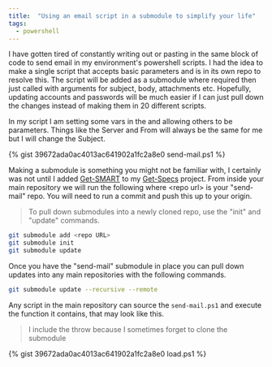 ```yaml
---
title:  "Using an email script in a submodule to simplify your life"
tags:
  - powershell
---
```

I have gotten tired of constantly writing out or pasting in the same block of code to send email in my environment's powershell scripts. I had the idea to make a single script that accepts basic parameters and is in its own repo to resolve this. The script will be added as a submodule where required then just called with arguments for subject, body, attachments etc. Hopefully, updating accounts and passwords will be much easier if I can just pull down the changes instead of making them in 20 different scripts.

In my script I am setting some vars in the and allowing others to be parameters. Things like the Server and From will always be the same for me but I will change the Subject.

<!--
https://gist.github.com/PipeItToDevNull/39672ada0ac4013ac641902a1fc2a8e0 
-->
{% gist 39672ada0ac4013ac641902a1fc2a8e0 send-mail.ps1 %}

Making a submodule is something you might not be familiar with, I certainly was not until I added [Get-SMART](https://github.com/PipeItToDevNull/Get-Smart) to my [Get-Specs](https://github.com/PipeItToDevNull/Get-Specs) project. From inside your main repository we will run the following where \<repo url\> is your "send-mail" repo. You will need to run a commit and push this up to your origin.

> To pull down submodules into a newly cloned repo, use the "init" and "update" commands.

```bash
git submodule add <repo URL>
git submodule init
git submodule update
```

Once you have the "send-mail" submodule in place you can pull down updates into any main repositories with the following commands.

```bash
git submodule update --recursive --remote
```

Any script in the main repository can source the `send-mail.ps1` and execute the function it contains, that may look like this.

> I include the throw because I sometimes forget to clone the submodule

{% gist 39672ada0ac4013ac641902a1fc2a8e0 load.ps1 %}